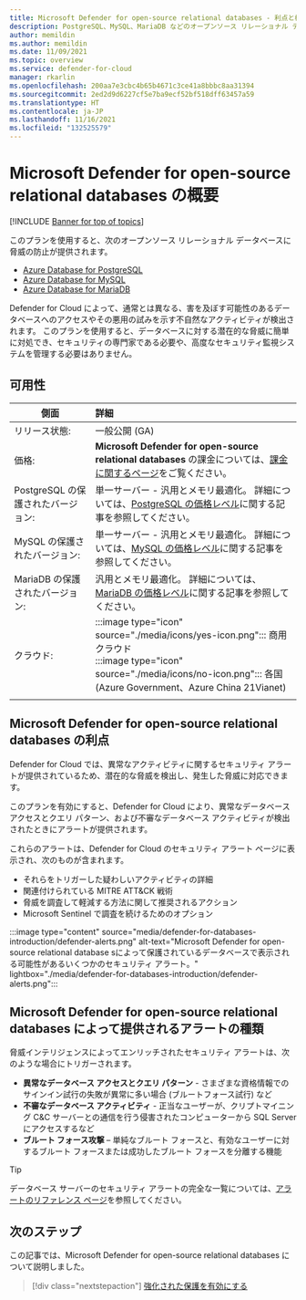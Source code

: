 ```yaml
---
title: Microsoft Defender for open-source relational databases - 利点と機能
description: PostgreSQL、MySQL、MariaDB などのオープンソース リレーショナル データベース用の Microsoft Defender の利点と機能について説明します
author: memildin
ms.author: memildin
ms.date: 11/09/2021
ms.topic: overview
ms.service: defender-for-cloud
manager: rkarlin
ms.openlocfilehash: 200aa7e3cbc4b65b4671c3ce41a8bbbc8aa31394
ms.sourcegitcommit: 2ed2d9d6227cf5e7ba9ecf52bf518dff63457a59
ms.translationtype: HT
ms.contentlocale: ja-JP
ms.lasthandoff: 11/16/2021
ms.locfileid: "132525579"
---
```

# <a name="introduction-to-microsoft-defender-for-open-source-relational-databases"></a>Microsoft Defender for open-source relational databases の概要

[!INCLUDE [Banner for top of topics](./includes/banner.md)]

このプランを使用すると、次のオープンソース リレーショナル データベースに脅威の防止が提供されます。

- [Azure Database for PostgreSQL](../postgresql/index.yml)
- [Azure Database for MySQL](../mysql/index.yml)
- [Azure Database for MariaDB](../mariadb/index.yml)

Defender for Cloud によって、通常とは異なる、害を及ぼす可能性のあるデータベースへのアクセスやその悪用の試みを示す不自然なアクティビティが検出されます。 このプランを使用すると、データベースに対する潜在的な脅威に簡単に対処でき、セキュリティの専門家である必要や、高度なセキュリティ監視システムを管理する必要はありません。

## <a name="availability"></a>可用性

| 側面                             | 詳細                                                                                                                                    |
|------------------------------------|:-------------------------------------------------------------------------------------------------------------------------------------------|
| リリース状態:                     | 一般公開 (GA)                                                     |
| 価格:                           | **Microsoft Defender for open-source relational databases** の課金については、[課金に関するページ](https://azure.microsoft.com/pricing/details/security-center/)をご覧ください。   |
| PostgreSQL の保護されたバージョン:  | 単一サーバー - 汎用とメモリ最適化。 詳細については、[PostgreSQL の価格レベル](../postgresql/concepts-pricing-tiers.md)に関する記事を参照してください。   |
| MySQL の保護されたバージョン:       | 単一サーバー - 汎用とメモリ最適化。 詳細については、[MySQL の価格レベル](../mysql/concepts-pricing-tiers.md)に関する記事を参照してください。                        |
| MariaDB の保護されたバージョン:     | 汎用とメモリ最適化。 詳細については、[MariaDB の価格レベル](../mariadb/concepts-pricing-tiers.md)に関する記事を参照してください。                      |
| クラウド:                            | :::image type="icon" source="./media/icons/yes-icon.png"::: 商用クラウド<br>:::image type="icon" source="./media/icons/no-icon.png"::: 各国 (Azure Government、Azure China 21Vianet) |
|                                    |                                                                                                                                            |

## <a name="what-are-the-benefits-of-microsoft-defender-for-open-source-relational-databases"></a>Microsoft Defender for open-source relational databases の利点

Defender for Cloud では、異常なアクティビティに関するセキュリティ アラートが提供されているため、潜在的な脅威を検出し、発生した脅威に対応できます。

このプランを有効にすると、Defender for Cloud により、異常なデータベース アクセスとクエリ パターン、および不審なデータベース アクティビティが検出されたときにアラートが提供されます。

これらのアラートは、Defender for Cloud のセキュリティ アラート ページに表示され、次のものが含まれます。

- それらをトリガーした疑わしいアクティビティの詳細
- 関連付けられている MITRE ATT&CK 戦術
- 脅威を調査して軽減する方法に関して推奨されるアクション
- Microsoft Sentinel で調査を続けるためのオプション

:::image type="content" source="media/defender-for-databases-introduction/defender-alerts.png" alt-text="Microsoft Defender for open-source relational database sによって保護されているデータベースで表示される可能性があるいくつかのセキュリティ アラート。" lightbox="./media/defender-for-databases-introduction/defender-alerts.png":::

## <a name="what-kind-of-alerts-does-microsoft-defender-for-open-source-relational-databases-provide"></a>Microsoft Defender for open-source relational databases によって提供されるアラートの種類

脅威インテリジェンスによってエンリッチされたセキュリティ アラートは、次のような場合にトリガーされます。

- **異常なデータベース アクセスとクエリ パターン** - さまざまな資格情報でのサインイン試行の失敗が異常に多い場合 (ブルートフォース試行) など
- **不審なデータベース アクティビティ** - 正当なユーザーが、クリプトマイニング C&C サーバーとの通信を行う侵害されたコンピューターから SQL Server にアクセスするなど
- **ブルート フォース攻撃** – 単純なブルート フォースと、有効なユーザーに対するブルート フォースまたは成功したブルート フォースを分離する機能

> [!TIP]
> データベース サーバーのセキュリティ アラートの完全な一覧については、[アラートのリファレンス ページ](alerts-reference.md#alerts-osrdb)を参照してください。



## <a name="next-steps"></a>次のステップ

この記事では、Microsoft Defender for open-source relational databases について説明しました。

> [!div class="nextstepaction"]
> [強化された保護を有効にする](enable-enhanced-security.md)
